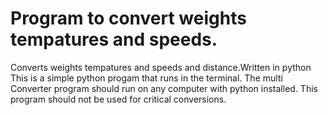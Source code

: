 # Program to convert weights tempatures and speeds.
Converts weights tempatures and speeds and distance.Written in python
This is a simple python progam that runs in the terminal.
The multi Converter program should run on any computer with python installed.
This program should not be used for critical conversions.
